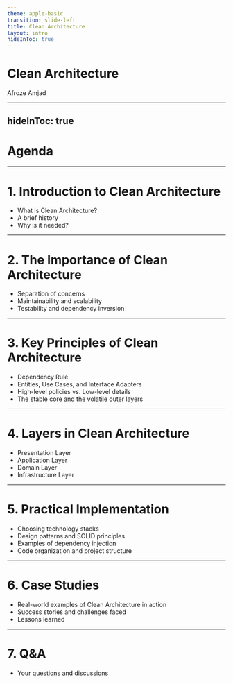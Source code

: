 ```yaml
---
theme: apple-basic
transition: slide-left
title: Clean Architecture
layout: intro
hideInToc: true
---
```


# Clean Architecture

<div class="abs-br m-6">
  <span class="font-700">
    Afroze Amjad
  </span>
  <a href="https://github.com/afroze9" target="_blank" alt="GitHub"
    class="text-xl slidev-icon-btn opacity-50 !border-none !hover:text-white">
    <carbon-logo-github />
  </a>
</div>

---
hideInToc: true
---

# Agenda
<Toc />

---

# 1. Introduction to Clean Architecture

- What is Clean Architecture?
- A brief history
- Why is it needed?

---

# 2. The Importance of Clean Architecture

- Separation of concerns
- Maintainability and scalability
- Testability and dependency inversion

---

# 3. Key Principles of Clean Architecture

- Dependency Rule
- Entities, Use Cases, and Interface Adapters
- High-level policies vs. Low-level details
- The stable core and the volatile outer layers

---

# 4. Layers in Clean Architecture

- Presentation Layer
- Application Layer
- Domain Layer
- Infrastructure Layer

---

# 5. Practical Implementation

- Choosing technology stacks
- Design patterns and SOLID principles
- Examples of dependency injection
- Code organization and project structure

---

# 6. Case Studies

- Real-world examples of Clean Architecture in action
- Success stories and challenges faced
- Lessons learned

---

# 7. Q&A

- Your questions and discussions

